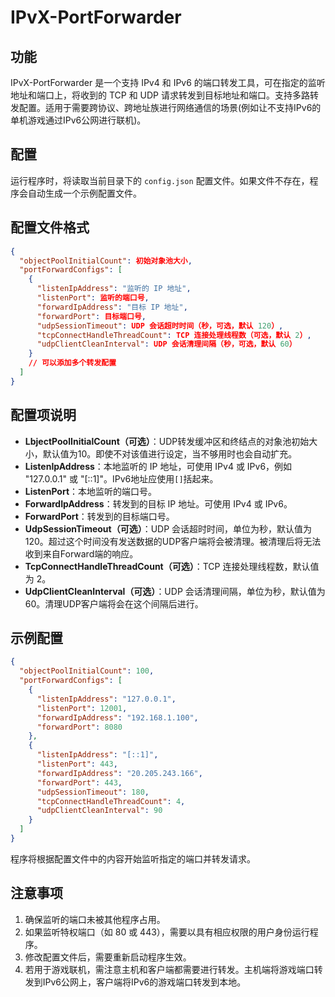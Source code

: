 # IPvX-PortForwarder

## 功能
IPvX-PortForwarder 是一个支持 IPv4 和 IPv6 的端口转发工具，可在指定的监听地址和端口上，将收到的 TCP 和 UDP 请求转发到目标地址和端口。支持多路转发配置。适用于需要跨协议、跨地址族进行网络通信的场景(例如让不支持IPv6的单机游戏通过IPv6公网进行联机)。

## 配置
运行程序时，将读取当前目录下的 `config.json` 配置文件。如果文件不存在，程序会自动生成一个示例配置文件。

## 配置文件格式
```json
{
  "objectPoolInitialCount": 初始对象池大小,
  "portForwardConfigs": [
    {
      "listenIpAddress": "监听的 IP 地址",
      "listenPort": 监听的端口号,
      "forwardIpAddress": "目标 IP 地址",
      "forwardPort": 目标端口号,
      "udpSessionTimeout": UDP 会话超时时间（秒，可选，默认 120）,
      "tcpConnectHandleThreadCount": TCP 连接处理线程数（可选，默认 2）,
      "udpClientCleanInterval": UDP 会话清理间隔（秒，可选，默认 60）
    }
    // 可以添加多个转发配置
  ]
}
```

## 配置项说明
- **LbjectPoolInitialCount（可选）**：UDP转发缓冲区和终结点的对象池初始大小，默认值为10。即使不对该值进行设定，当不够用时也会自动扩充。
- **ListenIpAddress**：本地监听的 IP 地址，可使用 IPv4 或 IPv6，例如 "127.0.0.1" 或 "[::1]"。IPv6地址应使用`[]`括起来。
- **ListenPort**：本地监听的端口号。
- **ForwardIpAddress**：转发到的目标 IP 地址。可使用 IPv4 或 IPv6。
- **ForwardPort**：转发到的目标端口号。
- **UdpSessionTimeout（可选）**：UDP 会话超时时间，单位为秒，默认值为 120。超过这个时间没有发送数据的UDP客户端将会被清理。被清理后将无法收到来自Forward端的响应。
- **TcpConnectHandleThreadCount（可选）**：TCP 连接处理线程数，默认值为 2。
- **UdpClientCleanInterval（可选）**：UDP 会话清理间隔，单位为秒，默认值为 60。清理UDP客户端将会在这个间隔后进行。

## 示例配置
```json
{
  "objectPoolInitialCount": 100,
  "portForwardConfigs": [
    {
      "listenIpAddress": "127.0.0.1",
      "listenPort": 12001,
      "forwardIpAddress": "192.168.1.100",
      "forwardPort": 8080
    },
    {
      "listenIpAddress": "[::1]",
      "listenPort": 443,
      "forwardIpAddress": "20.205.243.166",
      "forwardPort": 443,
      "udpSessionTimeout": 180,
      "tcpConnectHandleThreadCount": 4,
      "udpClientCleanInterval": 90
    }
  ]
}
```
程序将根据配置文件中的内容开始监听指定的端口并转发请求。

## 注意事项
1. 确保监听的端口未被其他程序占用。
2. 如果监听特权端口（如 80 或 443），需要以具有相应权限的用户身份运行程序。
3. 修改配置文件后，需要重新启动程序生效。
4. 若用于游戏联机，需注意主机和客户端都需要进行转发。主机端将游戏端口转发到IPv6公网上，客户端将IPv6的游戏端口转发到本地。
